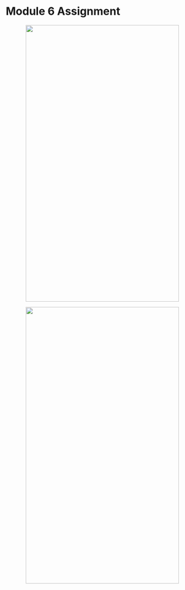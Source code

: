 # Module 6 Assignment

<p align="center">
  <img src="https://github.com/HasibuliT/Module6Assignment/assets/66546794/22423974-5ab2-4a10-9e20-706f3f3d6bed" width="400" height="720"/>
</p>


<p align="center">
  <img src="https://github.com/HasibuliT/Module6Assignment/assets/66546794/6017e4a4-ebda-4be1-883e-5c1cd2b23449" width="400" height="720"/>
</p>



